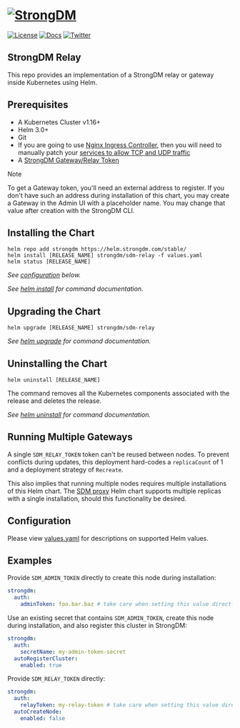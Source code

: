 ﻿# [![StrongDM](../../sdm_icon.png)](https://strongdm.com/)

[![License](https://img.shields.io/badge/License-Apache_2.0-blue.svg)](https://opensource.org/licenses/Apache-2.0)
[![Docs](https://img.shields.io/badge/docs-current-brightgreen.svg)](https://strongdm.com/docs)
[![Twitter](https://img.shields.io/twitter/follow/strongdm.svg?style=social)](https://twitter.com/intent/follow?screen_name=strongdm)

## StrongDM Relay

This repo provides an implementation of a StrongDM relay or gateway inside Kubernetes using Helm.

## Prerequisites

* A Kubernetes Cluster v1.16+
* Helm 3.0+
* Git
* If you are going to use [Nginx Ingress Controller](https://kubernetes.github.io/ingress-nginx/), then you will need to manually patch your [services to allow TCP and UDP traffic](https://kubernetes.github.io/ingress-nginx/user-guide/exposing-tcp-udp-services/)
* A [StrongDM Gateway/Relay Token](https://www.strongdm.com/docs/admin-ui-guide/network/gateways)

> [!NOTE]
> To get a Gateway token, you'll need an external address to register. If you don't have such an address during installation of this chart, you may create a Gateway in the Admin UI with a placeholder name. You may change that value after creation with the StrongDM CLI.

## Installing the Chart

```shell
helm repo add strongdm https://helm.strongdm.com/stable/
helm install [RELEASE_NAME] strongdm/sdm-relay -f values.yaml
helm status [RELEASE_NAME]
```

_See [configuration](#configuration) below._

_See [helm install](https://helm.sh/docs/helm/helm_install/) for command documentation._

## Upgrading the Chart

```shell
helm upgrade [RELEASE_NAME] strongdm/sdm-relay
```

_See [helm upgrade](https://helm.sh/docs/helm/helm_upgrade/) for command documentation._

## Uninstalling the Chart

```shell
helm uninstall [RELEASE_NAME]
```

The command removes all the Kubernetes components associated with the release and deletes the release.

_See [helm uninstall](https://helm.sh/docs/helm/helm_uninstall/) for command documentation._

## Running Multiple Gateways

A single `SDM_RELAY_TOKEN` token can't be reused between nodes. To prevent conflicts during updates, this deployment hard-codes a `replicaCount` of 1 and a deployment strategy of `Recreate`.

This also implies that running multiple nodes requires multiple installations of this Helm chart. The [SDM proxy](../sdm-proxy) Helm chart supports multiple replicas with a single installation, should this functionality be desired.

## Configuration

Please view [values.yaml](./values.yaml) for descriptions on supported Helm values.

## Examples

Provide `SDM_ADMIN_TOKEN` directly to create this node during installation:
```yaml
strongdm:
  auth:
    adminToken: foo.bar.baz # take care when setting this value directly
```

Use an existing secret that contains `SDM_ADMIN_TOKEN`, create this node during installation, and also register this cluster in StrongDM:
```yaml
strongdm:
  auth:
    secretName: my-admin-token-secret
  autoRegisterCluster:
    enabled: true
```

Provide `SDM_RELAY_TOKEN` directly:
```yaml
strongdm:
  auth:
    relayToken: my-relay-token # take care when setting this value directly
  autoCreateNode:
    enabled: false
```
